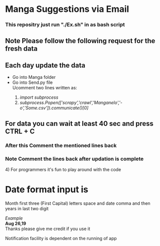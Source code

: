 # Manga Suggestions via Email
### This repositry just run "./Ex.sh" in as bash script
## Note Please follow the following request for the fresh data
## Each day update the data
<ul>
<li>Go into Manga folder</li>
<li>Go into Send.py file</li>
</li>Ucomment two lines written as:</li>
    <ol>
    <li><em>import subprocess</em></li>
    <li><em>subprocess.Popen(['scrapy','crawl','Manganelo','-o','Some.csv']).communicate()[0]</em></li>
    </ol>
</ul>
<h2>For data you can wait at least 40 sec and press CTRL + C</h2>
<h3>After this Comment the mentioned lines back</h3>
<h3>Note Comment the lines back after updation is complete</h3>
4) For programmers it's fun to play around with the code
<h1> Date format input is</h1>
<p>Month first three (First Capital) letters space and date comma and then years in last two digit</p>
<em>Example</em><br>
<strong>Aug 26,19</strong><br>
</strong>Thanks please give me credit if you use it</strong>
<p>Notification facility is dependent on the running of app</p>